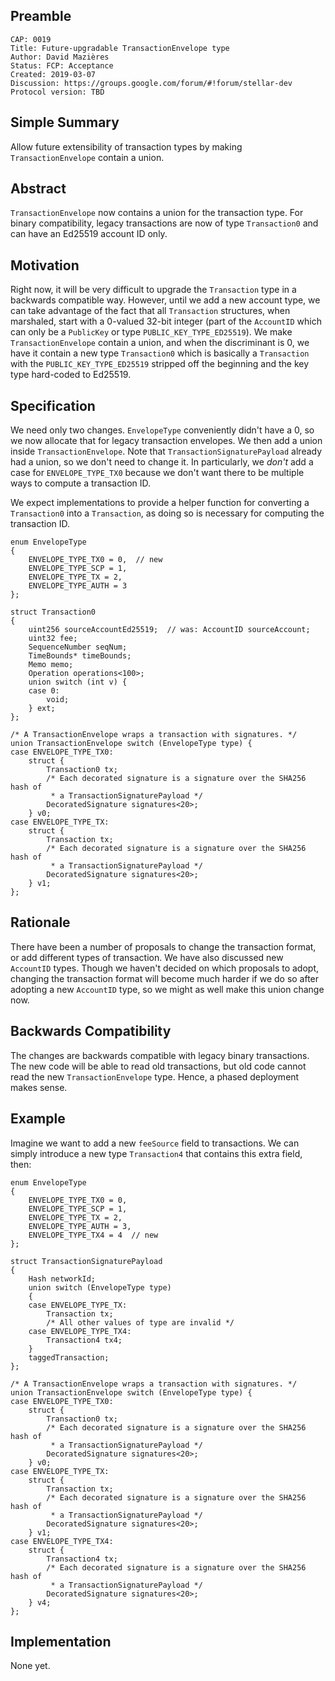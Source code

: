 ## Preamble

```
CAP: 0019
Title: Future-upgradable TransactionEnvelope type
Author: David Mazières
Status: FCP: Acceptance
Created: 2019-03-07
Discussion: https://groups.google.com/forum/#!forum/stellar-dev
Protocol version: TBD
```

## Simple Summary

Allow future extensibility of transaction types by making
`TransactionEnvelope` contain a union.

## Abstract

`TransactionEnvelope` now contains a union for the transaction type.
For binary compatibility, legacy transactions are now of type
`Transaction0` and can have an Ed25519 account ID only.

## Motivation

Right now, it will be very difficult to upgrade the `Transaction` type
in a backwards compatible way.  However, until we add a new account
type, we can take advantage of the fact that all `Transaction`
structures, when marshaled, start with a 0-valued 32-bit integer (part
of the `AccountID` which can only be a `PublicKey` or type
`PUBLIC_KEY_TYPE_ED25519`).  We make `TransactionEnvelope` contain a
union, and when the discriminant is 0, we have it contain a new type
`Transaction0` which is basically a `Transaction` with the
`PUBLIC_KEY_TYPE_ED25519` stripped off the beginning and the key type
hard-coded to Ed25519.

## Specification

We need only two changes.  `EnvelopeType` conveniently didn't have a
0, so we now allocate that for legacy transaction envelopes.  We then
add a union inside `TransactionEnvelope`.  Note that
`TransactionSignaturePayload` already had a union, so we don't need to
change it.  In particularly, we *don't* add a case for
`ENVELOPE_TYPE_TX0` because we don't want there to be multiple ways to
compute a transaction ID.

We expect implementations to provide a helper function for converting
a `Transaction0` into a `Transaction`, as doing so is necessary for
computing the transaction ID.

~~~~ {.c}
enum EnvelopeType
{
    ENVELOPE_TYPE_TX0 = 0,  // new
    ENVELOPE_TYPE_SCP = 1,
    ENVELOPE_TYPE_TX = 2,
    ENVELOPE_TYPE_AUTH = 3
};

struct Transaction0
{
    uint256 sourceAccountEd25519;  // was: AccountID sourceAccount;
    uint32 fee;
    SequenceNumber seqNum;
    TimeBounds* timeBounds;
    Memo memo;
    Operation operations<100>;
    union switch (int v) {
    case 0:
        void;
    } ext;
};

/* A TransactionEnvelope wraps a transaction with signatures. */
union TransactionEnvelope switch (EnvelopeType type) {
case ENVELOPE_TYPE_TX0:
    struct {
        Transaction0 tx;
        /* Each decorated signature is a signature over the SHA256 hash of
         * a TransactionSignaturePayload */
        DecoratedSignature signatures<20>;
    } v0;
case ENVELOPE_TYPE_TX:
    struct {
        Transaction tx;
        /* Each decorated signature is a signature over the SHA256 hash of
         * a TransactionSignaturePayload */
        DecoratedSignature signatures<20>;
    } v1;
};
~~~~

## Rationale

There have been a number of proposals to change the transaction
format, or add different types of transaction.  We have also discussed
new `AccountID` types.  Though we haven't decided on which proposals
to adopt, changing the transaction format will become much harder if
we do so after adopting a new `AccountID` type, so we might as well
make this union change now.

## Backwards Compatibility

The changes are backwards compatible with legacy binary transactions.
The new code will be able to read old transactions, but old code
cannot read the new `TransactionEnvelope` type.  Hence, a phased
deployment makes sense.

## Example

Imagine we want to add a new `feeSource` field to transactions.  We
can simply introduce a new type `Transaction4` that contains this
extra field, then:

~~~~ {.c}
enum EnvelopeType
{
    ENVELOPE_TYPE_TX0 = 0,
    ENVELOPE_TYPE_SCP = 1,
    ENVELOPE_TYPE_TX = 2,
    ENVELOPE_TYPE_AUTH = 3,
    ENVELOPE_TYPE_TX4 = 4  // new
};

struct TransactionSignaturePayload
{
    Hash networkId;
    union switch (EnvelopeType type)
    {
    case ENVELOPE_TYPE_TX:
        Transaction tx;
        /* All other values of type are invalid */
    case ENVELOPE_TYPE_TX4:
        Transaction4 tx4;
    }
    taggedTransaction;
};

/* A TransactionEnvelope wraps a transaction with signatures. */
union TransactionEnvelope switch (EnvelopeType type) {
case ENVELOPE_TYPE_TX0:
    struct {
        Transaction0 tx;
        /* Each decorated signature is a signature over the SHA256 hash of
         * a TransactionSignaturePayload */
        DecoratedSignature signatures<20>;
    } v0;
case ENVELOPE_TYPE_TX:
    struct {
        Transaction tx;
        /* Each decorated signature is a signature over the SHA256 hash of
         * a TransactionSignaturePayload */
        DecoratedSignature signatures<20>;
    } v1;
case ENVELOPE_TYPE_TX4:
    struct {
        Transaction4 tx;
        /* Each decorated signature is a signature over the SHA256 hash of
         * a TransactionSignaturePayload */
        DecoratedSignature signatures<20>;
    } v4;
};
~~~~

## Implementation

None yet.
